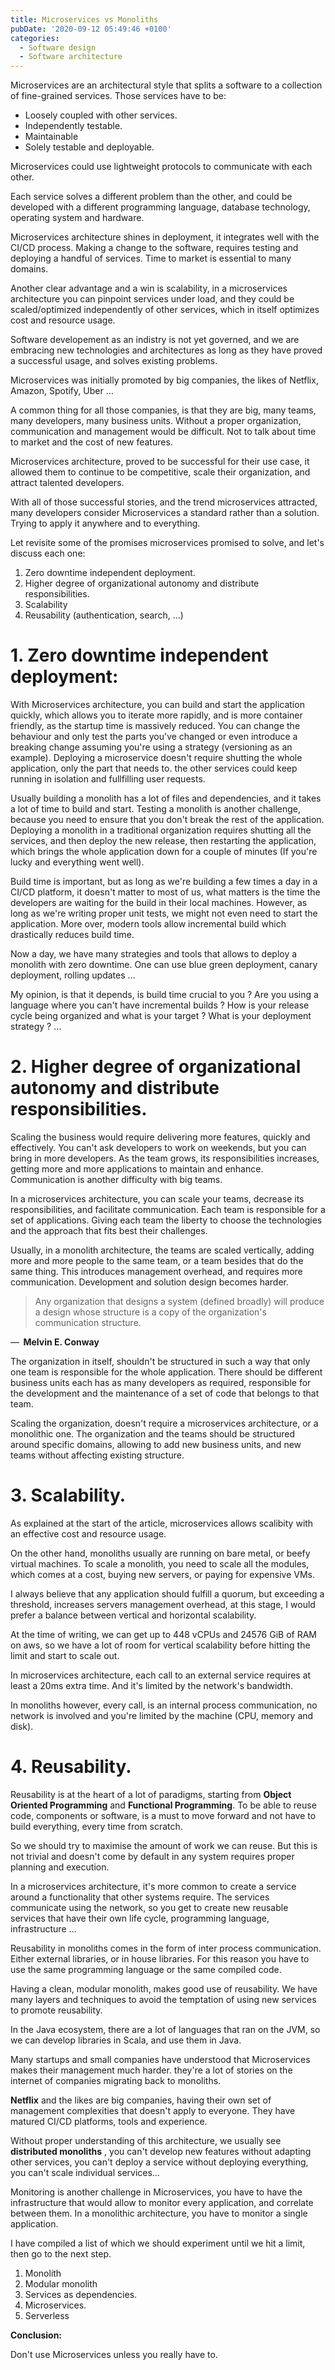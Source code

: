 ```yaml
---
title: Microservices vs Monoliths
pubDate: '2020-09-12 05:49:46 +0100'
categories:
  - Software design
  - Software architecture
---
```


Microservices are an architectural style that splits a software to a collection of fine-grained services. Those services have to be:

- Loosely coupled with other services.
- Independently testable.
- Maintainable
- Solely testable and deployable.

Microservices could use lightweight protocols to communicate with each other.

Each service solves a different problem than the other, and could be developed with a different programming language, database technology, operating system and hardware.

Microservices architecture shines in deployment, it integrates well with the CI/CD process. Making a change to the software, requires testing and deploying a handful of services. Time to market is essential to many domains.

Another clear advantage and a win is scalability, in a microservices architecture you can pinpoint services under load, and they could be scaled/optimized independently of other services, which in itself optimizes cost and resource usage.

Software developement as an indistry is not yet governed, and we are embracing new technologies and architectures as long as they have proved a successful usage, and solves existing problems.

Microservices was initially promoted by big companies, the likes of Netflix, Amazon, Spotify, Uber …

A common thing for all those companies, is that they are big, many teams, many developers, many business units. Without a proper organization, communication and management would be difficult. Not to talk about time to market and the cost of new features.

Microservices architecture, proved to be successful for their use case, it allowed them to continue to be competitive, scale their organization, and attract talented developers.

With all of those successful stories, and the trend microservices attracted, many developers consider Microservices a standard rather than a solution. Trying to apply it anywhere and to everything.

Let revisite some of the promises microservices promised to solve, and let&#39;s discuss each one:

1. Zero downtime independent deployment.
2. Higher degree of organizational autonomy and distribute responsibilities.
3. Scalability
4. Reusability (authentication, search, …)

# **1. Zero downtime independent deployment:**

With Microservices architecture, you can build and start the application quickly, which allows you to iterate more rapidly, and is more container friendly, as the startup time is massively reduced. You can change the behaviour and only test the parts you&#39;ve changed or even introduce a breaking change assuming you&#39;re using a strategy (versioning as an example). Deploying a microservice doesn&#39;t require shutting the whole application, only the part that needs to. the other services could keep running in isolation and fullfilling user requests.

Usually building a monolith has a lot of files and dependencies, and it takes a lot of time to build and start. Testing a monolith is another challenge, because you need to ensure that you don&#39;t break the rest of the application. Deploying a monolith in a traditional organization requires shutting all the services, and then deploy the new release, then restarting the application, which brings the whole application down for a couple of minutes (If you&#39;re lucky and everything went well).

Build time is important, but as long as we&#39;re building a few times a day in a CI/CD platform, it doesn&#39;t matter to most of us, what matters is the time the developers are waiting for the build in their local machines. However, as long as we&#39;re writing proper unit tests, we might not even need to start the application. More over, modern tools allow incremental build which drastically reduces build time.

Now a day, we have many strategies and tools that allows to deploy a monolith with zero downtime. One can use blue green deployment, canary deployment, rolling updates …

My opinion, is that it depends, is build time crucial to you ? Are you using a language where you can&#39;t have incremental builds ? How is your release cycle being organized and what is your target ? What is your deployment strategy ? …

# **2. Higher degree of organizational autonomy and distribute responsibilities.**

Scaling the business would require delivering more features, quickly and effectively. You can&#39;t ask developers to work on weekends, but you can bring in more developers. As the team grows, its responsibilities increases, getting more and more applications to maintain and enhance. Communication is another difficulty with big teams.

In a microservices architecture, you can scale your teams, decrease its responsibilities, and facilitate communication. Each team is responsible for a set of applications. Giving each team the liberty to choose the technologies and the approach that fits best their challenges.

Usually, in a monolith architecture, the teams are scaled vertically, adding more and more people to the same team, or a team besides that do the same thing. This introduces management overhead, and requires more communication. Development and solution design becomes harder.

> Any organization that designs a system (defined broadly) will produce a design whose structure is a copy of the organization&#39;s communication structure.

—  **Melvin E. Conway**

The organization in itself, shouldn&#39;t be structured in such a way that only one team is responsible for the whole application. There should be different business units each has as many developers as required, responsible for the development and the maintenance of a set of code that belongs to that team.

Scaling the organization, doesn&#39;t require a microservices architecture, or a monolithic one. The organization and the teams should be structured around specific domains, allowing to add new business units, and new teams without affecting existing structure.

# **3. Scalability.**

As explained at the start of the article, microservices allows scalibity with an effective cost and resource usage.

On the other hand, monoliths usually are running on bare metal, or beefy virtual machines. To scale a monolith, you need to scale all the modules, which comes at a cost, buying new servers, or paying for expensive VMs.

I always believe that any application should fulfill a quorum, but exceeding a threshold, increases servers management overhead, at this stage, I would prefer a balance between vertical and horizontal scalability.

At the time of writing, we can get up to 448 vCPUs and 24576 GiB of RAM on aws, so we have a lot of room for vertical scalability before hitting the limit and start to scale out.

In microservices architecture, each call to an external service requires at least a 20ms extra time. And it&#39;s limited by the network&#39;s bandwidth.

In monoliths however, every call, is an internal process communication, no network is involved and you&#39;re limited by the machine (CPU, memory and disk).

# **4. Reusability.**

Reusability is at the heart of a lot of paradigms, starting from  **Object Oriented Programming**  and  **Functional Programming**. To be able to reuse code, components or software, is a must to move forward and not have to build everything, every time from scratch.

So we should try to maximise the amount of work we can reuse. But this is not trivial and doesn&#39;t come by default in any system requires proper planning and execution.

In a microservices architecture, it&#39;s more common to create a service around a functionality that other systems require. The services communicate using the network, so you get to create new reusable services that have their own life cycle, programming language, infrastructure …

Reusability in monoliths comes in the form of inter process communication. Either external libraries, or in house libraries. For this reason you have to use the same programming language or the same compiled code.

Having a clean, modular monolith, makes good use of reusability. We have many layers and techniques to avoid the temptation of using new services to promote reusability.

In the Java ecosystem, there are a lot of languages that ran on the JVM, so we can develop libraries in Scala, and use them in Java.

Many startups and small companies have understood that Microservices makes their management much harder. they&#39;re a lot of stories on the internet of companies migrating back to monoliths.

**Netflix**  and the likes are big companies, having their own set of management complexities that doesn&#39;t apply to everyone. They have matured CI/CD platforms, tools and experience.

Without proper understanding of this architecture, we usually see  **distributed monoliths** , you can&#39;t develop new features without adapting other services, you can&#39;t deploy a service without deploying everything, you can&#39;t scale individual services…

Monitoring is another challenge in Microservices, you have to have the infrastructure that would allow to monitor every application, and correlate between them. In a monolithic architecture, you have to monitor a single application.

I have compiled a list of which we should experiment until we hit a limit, then go to the next step.

1. Monolith
2. Modular monolith
3. Services as dependencies.
4. Microservices.
5. Serverless

**Conclusion:**

Don&#39;t use Microservices unless you really have to.
